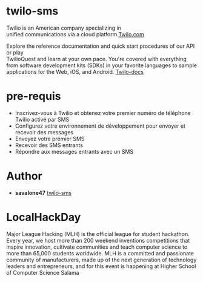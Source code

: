 # twilo-sms

Twilio is an American company specializing in <br>
unified communications via a cloud platform.[Twilo.com](https://www.twilio.com/)

Explore the reference documentation and quick start procedures of our API or play <br> TwilioQuest and learn at your own pace. You're covered with everything from software development kits (SDKs) in your favorite languages to sample applications for the Web, iOS, and Android. [Twilo-docs](https://www.twilio.com/docs)

# pre-requis

- Inscrivez-vous à Twilio et obtenez votre premier numéro de téléphone Twilio activé par SMS
- Configurez votre environnement de développement pour envoyer et recevoir des messages
- Envoyez votre premier SMS
- Recevoir des SMS entrants
- Répondre aux messages entrants avec un SMS


# Author

* **savalone47**  [twilo-sms](https://github.com/savalone47/twilo-sms)


# LocalHackDay 

Major League Hacking (MLH) is the official league for student hackathon. Every year, we host more than 200 weekend inventions competitions that inspire innovation, cultivate communities and teach computer science to more than 65,000 students worldwide. MLH is a committed and passionate community of manufacturers, made up of the next generation of technology leaders and entrepreneurs, and for this event is happening at Higher School of Computer Science Salama


